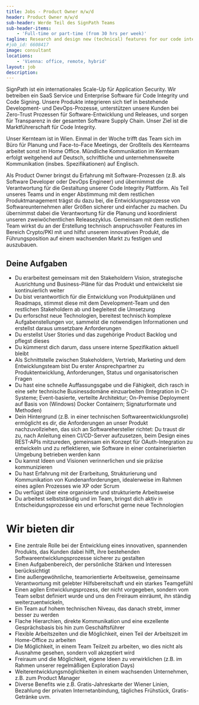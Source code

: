 ```yaml
---
title: Jobs - Product Owner m/w/d
header: Product Owner m/w/d
sub-header: Werde Teil des SignPath Teams
sub-header-items:
    - 'Full-time or part-time (from 30 hrs per week)'
tagline: Research and design new (technical) features for our code integrity platform
#job_id: 6608417
image: consultant
locations: 
    - 'Vienna: office, remote, hybrid'
layout: job
description:
---
```


SignPath ist ein internationales Scale-Up für Application Security. Wir betreiben ein SaaS Service und Enterprise Software für Code Integrity und Code Signing. Unsere Produkte integrieren sich tief in bestehende Development- und DevOps-Prozesse, unterstützen unsere Kunden bei Zero-Trust Prozessen für Software-Entwicklung und Releases, und sorgen für Transparenz in der gesamten Software Supply Chain. Unser Ziel ist die Marktführerschaft für Code Integrity.

Unser Kernteam ist in Wien. Einmal in der Woche trifft das Team sich im Büro für Planung und Face-to-Face Meetings, der Großteils des Kernteams arbeitet sonst im Home Office. Mündliche Kommunikation im Kernteam erfolgt weitgehend auf Deutsch, schriftliche und unternehmensweite Kommunikation (insbes. Spezifikationen) auf Englisch.

Als Product Owner bringst du Erfahrung mit Software-Prozessen (z.B. als Software Developer oder DevOps Engineer) und übernimmst die Verantwortung für die Gestaltung unserer Code Integrity Plattform. Als Teil unseres Teams und in enger Abstimmung mit dem restlichen Produktmanagement trägst du dazu bei, die Entwicklungsprozesse von Softwareunternehmen aller Größen sicherer und einfacher zu machen. Du übernimmst dabei die Verantwortung für die Planung und koordinierst unseren zweiwöchentlichen Releasezyklus. Gemeinsam mit dem restlichen Team wirkst du an der Erstellung technisch anspruchsvoller Features im Bereich Crypto/PKI mit und hilfst unserem innovativen Produkt, die Führungsposition auf einem wachsenden Markt zu festigen und auszubauen.

## Deine Aufgaben

* Du erarbeitest gemeinsam mit den Stakeholdern Vision, strategische Ausrichtung und Business-Pläne für das Produkt und entwickelst sie kontinuierlich weiter
* Du bist verantwortlich für die Entwicklung von Produktplänen und Roadmaps, stimmst diese mit dem Development-Team und den restlichen Stakeholdern ab und begleitest die Umsetzung
* Du erforschst neue Technologien, bereitest technisch komplexe Aufgabenstellungen vor, sammelst die notwendigen Informationen und erstellst daraus umsetzbare Anforderungen
* Du erstellst User Stories und das zugehörige Product Backlog und pflegst dieses
* Du kümmerst dich darum, dass unsere interne Spezifikation aktuell bleibt
* Als Schnittstelle zwischen Stakeholdern, Vertrieb, Marketing und dem Entwicklungsteam bist Du erster Ansprechpartner zu Produktentwicklung, Anforderungen, Status und organisatorischen Fragen
* Du hast eine schnelle Auffassungsgabe und die Fähigkeit, dich rasch in eine sehr technische Businessdomäne einzuarbeiten (Integration in CI-Systeme; Event-basierte, verteilte Architektur; On-Premise Deployment auf Basis von (Windows) Docker Containern; Signaturformate und Methoden)
* Dein Hintergrund (z.B. in einer technischen Softwareentwicklungsrolle) ermöglicht es dir, die Anforderungen an unser Produkt nachzuvollziehen, das sich an Softwarehersteller richtet: Du traust dir zu, nach Anleitung einen CI/CD-Server aufzusetzen, beim Design eines REST-APIs mitzureden, gemeinsam ein Konzept für OAuth-Integration zu entwickeln und zu reflektieren, wie Software in einer containerisierten Umgebung betrieben werden kann
* Du kannst Ideen und Visionen verinnerlichen und sie präzise kommunizieren
* Du hast Erfahrung mit der Erarbeitung, Strukturierung und Kommunikation von Kundenanforderungen, idealerweise im Rahmen eines agilen Prozesses wie XP oder Scrum
* Du verfügst über eine organisierte und strukturierte Arbeitsweise
* Du arbeitest selbstständig und im Team, bringst dich aktiv in Entscheidungsprozesse ein und erforschst gerne neue Technologien

# Wir bieten dir

* Eine zentrale Rolle bei der Entwicklung eines innovativen, spannenden Produkts, das Kunden dabei hilft, ihre bestehenden Softwareentwicklungsprozesse sicherer zu gestalten
* Einen Aufgabenbereich, der persönliche Stärken und Interessen berücksichtigt
* Eine außergewöhnliche, teamorientierte Arbeitsweise, gemeinsame Verantwortung mit gelebter Hilfsbereitschaft und ein starkes Teamgefühl
* Einen agilen Entwicklungsprozess, der nicht vorgegeben, sondern vom Team selbst definiert wurde und uns den Freiraum einräumt, ihn ständig weiterzuentwickeln,
* Ein Team auf hohem technischen Niveau, das danach strebt, immer besser zu werden
* Flache Hierarchien, direkte Kommunikation und eine exzellente Gesprächsbasis bis hin zum Geschäftsführer
* Flexible Arbeitszeiten und die Möglichkeit, einen Teil der Arbeitszeit im Home-Office zu arbeiten
* Die Möglichkeit, in einem Team Teilzeit zu arbeiten, wo dies nicht als Ausnahme gesehen, sondern voll akzeptiert wird
* Freiraum und die Möglichkeit, eigene Ideen zu verwirklichen (z.B. im Rahmen unserer regelmäßigen Exploration Days)
* Weiterentwicklungsmöglichkeiten in einem wachsenden Unternehmen, z.B. zum Product Manager
* Diverse Benefits wie z.B. Gratis-Jahreskarte der Wiener Linien, Bezahlung der privaten Internetanbindung, tägliches Frühstück, Gratis-Getränke uvm.
